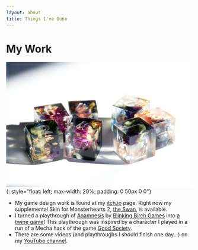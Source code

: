 ```yaml
---
layout: about
title: Things I've Done
---
```

<h1>My Work</h1>

![image](images/flowerdice.jpg){: style="float: left; max-width: 20%; padding: 0 50px 0 0"}
* My game design work is found at my [itch.io](http://yayforbooks.itch.io) page. Right now my supplemental Skin for Monsterhearts 2, [the Swan](https://yayforbooks.itch.io/the-swan-mh2-skin), is available.
* I turned a playthrough of [Anamnesis](https://blinkingbirchgames.itch.io/anamnesis) by [Blinking Birch Games](https://itch.io/profile/blinkingbirchgames) into [a twine game](/Genesis_Enhancement_Protocol__Stage_1.html)! This playthrough was inspired by a character I played in a run of a Mecha hack of the game [Good Society](https://storybrewersroleplaying.com/good-society/?v=7516fd43adaa).
* There are some videos (and playthroughs I should finish one day...) on my [YouTube channel](https://www.youtube.com/user/yayforbooks).



